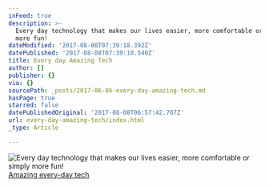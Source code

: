 ```yaml
---
inFeed: true
description: >-
  Every day technology that makes our lives easier, more comfortable or simply
  more fun!
dateModified: '2017-08-08T07:39:18.392Z'
datePublished: '2017-08-08T07:39:18.540Z'
title: Every day Amazing Tech
author: []
publisher: {}
via: {}
sourcePath: _posts/2017-06-06-every-day-amazing-tech.md
hasPage: true
starred: false
datePublishedOriginal: '2017-08-08T06:57:42.707Z'
url: every-day-amazing-tech/index.html
_type: Article

---
```

![Every day technology that makes our lives easier, more comfortable or simply more fun!](https://the-grid-user-content.s3-us-west-2.amazonaws.com/aced8fd3-30b0-4e85-9609-85c1bedb421d.jpg)
[Amazing every-day tech][0]

[0]: http://amazingtech.only-amazing.com/amazing-every-day-technology/